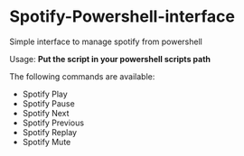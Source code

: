 # Spotify-Powershell-interface
Simple interface to manage spotify from powershell

Usage:
	**Put the script in your powershell scripts path**
	
The following commands are available:

* Spotify Play
* Spotify Pause 
* Spotify Next
* Spotify Previous
* Spotify Replay 
* Spotify Mute 


